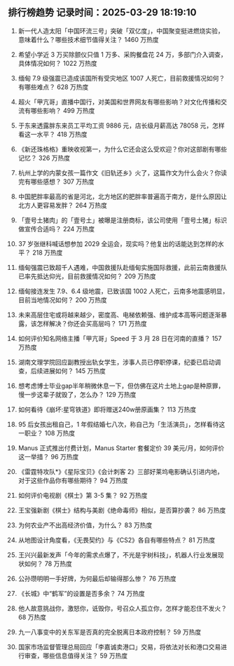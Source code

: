 
## 排行榜趋势 记录时间：2025-03-29 18:19:10
  
  1. 新一代人造太阳「中国环流三号」突破「双亿度」，中国聚变挺进燃烧实验，意味着什么？哪些技术细节值得关注？ 1460 万热度
    
  2. 希望小学近 3 万买除颤仪只值 1 万多、采购餐盘花 24 万，多部门介入调查，具体情况如何？ 1022 万热度
    
  3. 缅甸 7.9 级强震已造成该国所有受灾地区 1007 人死亡，目前救援情况如何？有哪些难点？ 628 万热度
    
  4. 超火「甲亢哥」直播中国行，对美国和世界网友有哪些影响？对文化传播和交流有哪些影响？ 499 万热度
    
  5. 于东来透露胖东来员工平均工资 9886 元，店长级月薪高达 78058 元，怎样看这一水平？ 418 万热度
    
  6. 《新还珠格格》重映收视第一，为什么它还会这么受欢迎？你对这部剧有哪些记忆？ 326 万热度
    
  7. 杭州上学的内蒙女孩一篇作文《旧轨还乡》火了，这篇作文为什么会火？你读完有哪些感想？ 307 万热度
    
  8. 中国肥胖率最高的省是河北，北方地区的肥胖率普遍高于南方，是什么原因让北方人更容易发胖？ 264 万热度
    
  9. 「壹号土猪肉」的「壹号土」被曝是注册商标，该公司使用「壹号土猪」标识做宣传合适吗？ 224 万热度
    
  10. 37 岁张继科喊话想参加 2029 全运会，现实吗？他复出的话能达到怎样的水平？ 218 万热度
    
  11. 缅甸强震已致超千人遇难，中国救援队赴缅甸实施国际救援，此前云南救援队已率先抵达仰光，目前救援情况如何？ 209 万热度
    
  12. 缅甸接连发生 7.9、6.4 级地震，已致该国 1002 人死亡，云南多地震感明显，目前当地情况如何？ 200 万热度
    
  13. 未来高层住宅或将越来越少，密度高、电梯依赖强、维护成本高等问题逐渐暴露，该怎样解决？你还会买高层吗？ 171 万热度
    
  14. 如何评价知名网络主播「甲亢哥」Speed 于 3 月 28 日在河南的直播？ 157 万热度
    
  15. 湖南文理学院回应副教授出轨女学生，涉事人员已停职停课，纪委已启动调查，后续进展如何？ 145 万热度
    
  16. 想考虑博士毕业gap半年稍微休息一下，但仿佛在这片土地上gap是种原罪，慢一步这辈子就毁了，怎么办？ 129 万热度
    
  17. 如何看待《崩坏:星穹铁道》即将赠送240w册原画集？ 113 万热度
    
  18. 95 后女孩出租自己，1 年假结婚七八次，称自己为「生活演员」，怎样看待这一职业？ 108 万热度
    
  19. Manus 正式推出付费计划，Manus Starter 套餐定价 39 美元/月，如何评价这一举措？ 96 万热度
    
  20. 《雷霆特攻队*》《星际宝贝》《会计刺客 2》三部好莱坞电影确认引进内地，对于这些作品你有哪些期待？ 94 万热度
    
  21. 如何评价电视剧《棋士》第 3-5 集？ 92 万热度
    
  22. 王宝强新剧《棋士》结构与美剧《绝命毒师》相似，是否算抄袭？ 86 万热度
    
  23. 为何农业产不出高经济价值，为什么？ 83 万热度
    
  24. 从地图设计角度看，《无畏契约》与《CS2》各自有哪些特点？ 81 万热度
    
  25. 王兴兴最新发声「今年的需求点爆了，不光是宇树科技」，机器人行业发展现状如何？ 78 万热度
    
  26. 公孙瓒明明一手好牌，为何最后却输得那么惨？ 76 万热度
    
  27. 《长城》中“鹤军”的设置是否多余？ 74 万热度
    
  28. 他人故意挑战你，激怒你，诋毁你，号召众人孤立你，怎样才能忍住不发火？ 68 万热度
    
  29. 九一八事变中的关东军是否真的完全脱离日本政府控制？ 59 万热度
    
  30. 国家市场监督管理总局回应「李嘉诚卖港口」交易，将依法对长和港口交易进行审查，哪些信息值得关注？ 59 万热度
    